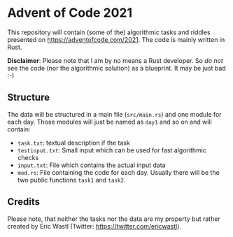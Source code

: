 # Advent of Code 2021

This repository will contain (some of the) algorithmic tasks and riddles presented on https://adventofcode.com/2021. The code is mainly written in Rust. 

**Disclaimer**:
Please note that I am by no means a Rust developer. So *do not* see the code (nor the algorithmic solution) as a blueprint. It may be just bad :-)
## Structure
The data will be structured in a main file (`src/main.rs`) and one module for each day.
Those modules will just be named as `day1` and so on and will contain:
- `task.txt`: textual description if the task
- `testinput.txt`: Small input which can be used for fast algorithmic checks
- `input.txt`: File which contains the actual input data
- `mod.rs`: File containing the code for each day. Usually there will be the two public functions `task1` and `task2`.

## Credits
Please note, that neither the tasks nor the data are my property but rather created by Eric Wastl (Twitter: https://twitter.com/ericwastl).
